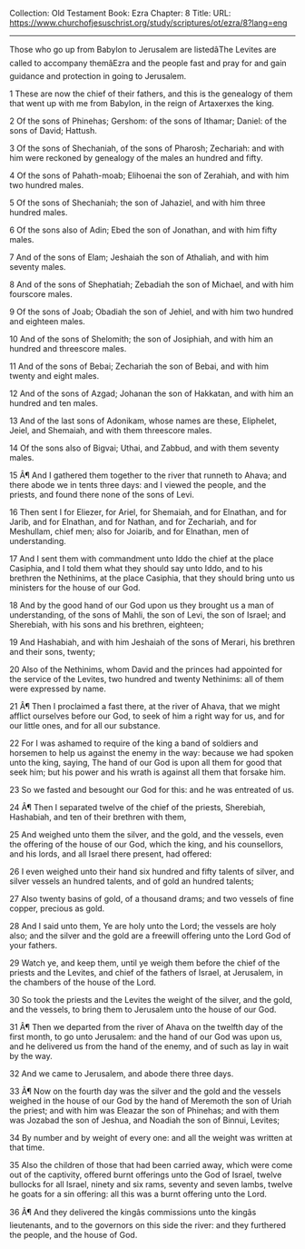 Collection: Old Testament
Book: Ezra
Chapter: 8
Title: 
URL: https://www.churchofjesuschrist.org/study/scriptures/ot/ezra/8?lang=eng

---

Those who go up from Babylon to Jerusalem are listedâThe Levites are called to accompany themâEzra and the people fast and pray for and gain guidance and protection in going to Jerusalem.

1 These are now the chief of their fathers, and this is the genealogy of them that went up with me from Babylon, in the reign of Artaxerxes the king.

2 Of the sons of Phinehas; Gershom: of the sons of Ithamar; Daniel: of the sons of David; Hattush.

3 Of the sons of Shechaniah, of the sons of Pharosh; Zechariah: and with him were reckoned by genealogy of the males an hundred and fifty.

4 Of the sons of Pahath-moab; Elihoenai the son of Zerahiah, and with him two hundred males.

5 Of the sons of Shechaniah; the son of Jahaziel, and with him three hundred males.

6 Of the sons also of Adin; Ebed the son of Jonathan, and with him fifty males.

7 And of the sons of Elam; Jeshaiah the son of Athaliah, and with him seventy males.

8 And of the sons of Shephatiah; Zebadiah the son of Michael, and with him fourscore males.

9 Of the sons of Joab; Obadiah the son of Jehiel, and with him two hundred and eighteen males.

10 And of the sons of Shelomith; the son of Josiphiah, and with him an hundred and threescore males.

11 And of the sons of Bebai; Zechariah the son of Bebai, and with him twenty and eight males.

12 And of the sons of Azgad; Johanan the son of Hakkatan, and with him an hundred and ten males.

13 And of the last sons of Adonikam, whose names are these, Eliphelet, Jeiel, and Shemaiah, and with them threescore males.

14 Of the sons also of Bigvai; Uthai, and Zabbud, and with them seventy males.

15 Â¶ And I gathered them together to the river that runneth to Ahava; and there abode we in tents three days: and I viewed the people, and the priests, and found there none of the sons of Levi.

16 Then sent I for Eliezer, for Ariel, for Shemaiah, and for Elnathan, and for Jarib, and for Elnathan, and for Nathan, and for Zechariah, and for Meshullam, chief men; also for Joiarib, and for Elnathan, men of understanding.

17 And I sent them with commandment unto Iddo the chief at the place Casiphia, and I told them what they should say unto Iddo, and to his brethren the Nethinims, at the place Casiphia, that they should bring unto us ministers for the house of our God.

18 And by the good hand of our God upon us they brought us a man of understanding, of the sons of Mahli, the son of Levi, the son of Israel; and Sherebiah, with his sons and his brethren, eighteen;

19 And Hashabiah, and with him Jeshaiah of the sons of Merari, his brethren and their sons, twenty;

20 Also of the Nethinims, whom David and the princes had appointed for the service of the Levites, two hundred and twenty Nethinims: all of them were expressed by name.

21 Â¶ Then I proclaimed a fast there, at the river of Ahava, that we might afflict ourselves before our God, to seek of him a right way for us, and for our little ones, and for all our substance.

22 For I was ashamed to require of the king a band of soldiers and horsemen to help us against the enemy in the way: because we had spoken unto the king, saying, The hand of our God is upon all them for good that seek him; but his power and his wrath is against all them that forsake him.

23 So we fasted and besought our God for this: and he was entreated of us.

24 Â¶ Then I separated twelve of the chief of the priests, Sherebiah, Hashabiah, and ten of their brethren with them,

25 And weighed unto them the silver, and the gold, and the vessels, even the offering of the house of our God, which the king, and his counsellors, and his lords, and all Israel there present, had offered:

26 I even weighed unto their hand six hundred and fifty talents of silver, and silver vessels an hundred talents, and of gold an hundred talents;

27 Also twenty basins of gold, of a thousand drams; and two vessels of fine copper, precious as gold.

28 And I said unto them, Ye are holy unto the Lord; the vessels are holy also; and the silver and the gold are a freewill offering unto the Lord God of your fathers.

29 Watch ye, and keep them, until ye weigh them before the chief of the priests and the Levites, and chief of the fathers of Israel, at Jerusalem, in the chambers of the house of the Lord.

30 So took the priests and the Levites the weight of the silver, and the gold, and the vessels, to bring them to Jerusalem unto the house of our God.

31 Â¶ Then we departed from the river of Ahava on the twelfth day of the first month, to go unto Jerusalem: and the hand of our God was upon us, and he delivered us from the hand of the enemy, and of such as lay in wait by the way.

32 And we came to Jerusalem, and abode there three days.

33 Â¶ Now on the fourth day was the silver and the gold and the vessels weighed in the house of our God by the hand of Meremoth the son of Uriah the priest; and with him was Eleazar the son of Phinehas; and with them was Jozabad the son of Jeshua, and Noadiah the son of Binnui, Levites;

34 By number and by weight of every one: and all the weight was written at that time.

35 Also the children of those that had been carried away, which were come out of the captivity, offered burnt offerings unto the God of Israel, twelve bullocks for all Israel, ninety and six rams, seventy and seven lambs, twelve he goats for a sin offering: all this was a burnt offering unto the Lord.

36 Â¶ And they delivered the kingâs commissions unto the kingâs lieutenants, and to the governors on this side the river: and they furthered the people, and the house of God.
